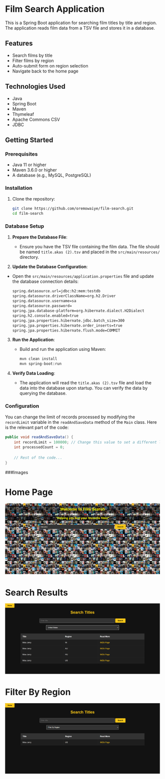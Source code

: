 # Film Search Application

This is a Spring Boot application for searching film titles by title and region. The application reads film data from a TSV file and stores it in a database.

## Features

- Search films by title
- Filter films by region
- Auto-submit form on region selection
- Navigate back to the home page

## Technologies Used

- Java
- Spring Boot
- Maven
- Thymeleaf
- Apache Commons CSV
- JDBC

## Getting Started

### Prerequisites

- Java 11 or higher
- Maven 3.6.0 or higher
- A database (e.g., MySQL, PostgreSQL)

### Installation

1. Clone the repository:
   ```sh
   git clone https://github.com/oremowaiye/film-search.git
   cd film-search

### Database Setup

1. **Prepare the Database File**:
    - Ensure you have the TSV file containing the film data. The file should be named `title.akas (2).tsv` and placed in the `src/main/resources/` directory.

2. **Update the Database Configuration**:
-
   Open the `src/main/resources/application.properties` file and update the database connection details:
     ```
  spring.datasource.url=jdbc:h2:mem:testdb
    spring.datasource.driverClassName=org.h2.Driver
    spring.datasource.username=sa
    spring.datasource.password=
    spring.jpa.database-platform=org.hibernate.dialect.H2Dialect
    spring.h2.console.enabled=true
    spring.jpa.properties.hibernate.jdbc.batch_size=300
    spring.jpa.properties.hibernate.order_inserts=true
    spring.jpa.properties.hibernate.flush.mode=COMMIT
    ```
3. **Run the Application**:
    - Build and run the application using Maven:
      ```sh
      mvn clean install
      mvn spring-boot:run
      ```

4. **Verify Data Loading**:
    - The application will read the `title.akas (2).tsv` file and load the data into the database upon startup. You can verify the data by querying the database.

### Configuration
You can change the limit of records processed by modifying the `recordLimit` variable in the `readAndSaveData` method of the `Main` class. Here is the relevant part of the code:

```java
public void readAndSaveData() {
    int recordLimit = 100000; // Change this value to set a different limit
    int processedCount = 0;

    // Rest of the code...
}


```
###Images

# Home Page
![HomePage](src/main/resources/Images/HomePage.png)


# Search Results
![SearchTitle](src/main/resources/Images/SearchTitle.png)


# Filter By Region
![FilterByRegion](src/main/resources/Images/FilterByRegion.png)
